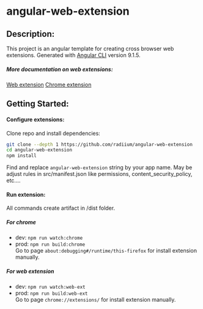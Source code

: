# angular-web-extension

## Description:
This project is an angular template for creating cross browser web extensions.
Generated with [Angular CLI](https://github.com/angular/angular-cli) version 9.1.5.

##### More documentation on web extensions:
[Web extension](https://developer.mozilla.org/fr/docs/Mozilla/Add-ons/WebExtensions)
[Chrome extension](https://developer.chrome.com/extensions)

## Getting Started:

#### Configure extensions:
Clone repo and install dependencies:  
```bash 
git clone --depth 1 https://github.com/radiium/angular-web-extension
cd angular-web-extension
npm install
```
Find and replace ```angular-web-extension``` string by your app name.
May be adjust rules in src/manifest.json like permissions, content_security_policy, etc....

#### Run extension:

All commands create artifact in /dist folder.

##### For chrome
- dev: ```npm run watch:chrome```
- prod: ```npm run build:chrome```  
Go to page ```about:debugging#/runtime/this-firefox``` for install extension manually.

##### For web extension
- dev: ```npm run watch:web-ext```
- prod: ```npm run build:web-ext```  
Go to page ```chrome://extensions/``` for install extension manually.
